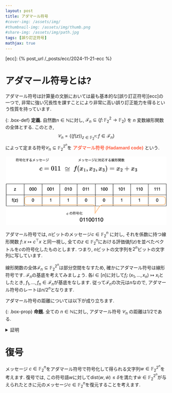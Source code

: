 ```yaml
---
layout: post
title: アダマール符号
#cover-img: /assets/img/
#thumbnail-img: /assets/img/thumb.png
#share-img: /assets/img/path.jpg
tags: [誤り訂正符号]
mathjax: true
---
```


[ecc]: {% post_url /_posts/ecc/2024-11-21-ecc %}


# アダマール符号とは?

アダマール符号は計算量の文脈においては最も基本的な[誤り訂正符号][ecc]の一つで, 非常に強い冗長性を課すことにより非常に高い誤り訂正能力を得るという性質を持っています.

{: .box-def}
**定義.** 
自然数$n\in \mathbb{N}$に対し, $\mathcal{F}_n\subseteq\{ f\colon \mathbb{F}_2^2\to \mathbb{F}_2\}$ を $n$ 変数線形関数の全体とする. このとき,
  $$  \mathcal{C}_n = \{ (f(z))_{z\in \mathbb{F}_2^n} \colon f \in \mathcal{F}_n \} $$
によって定まる符号$\mathcal{C}_n\subseteq \mathbb{F}_2^{2^n}$を <span style="color: tomato;">**アダマール符号 (Hadamard code)**</span> という.

<center><img src="/figure/hadamard.drawio.png" width="500px"></center>

アダマール符号では, $n$ビットのメッセージ$c\in \mathbb{F}_2^n$ に対し, それを係数に持つ線形関数 $f\colon x\mapsto c^\top x$ と同一視し, 全ての$z\in \mathbb{F}_2^n$における評価値$f(z)$を並べたベクトルを$c$の符号化したものとします.
つまり, $n$ビットの文字列を$2^n$ビットの文字列に写しています.

線形関数の全体$\mathcal{F}_n \subseteq \mathbb{F}_2^{2^n}$は部分空間をなすため, 確かにアダマール符号は線形符号です.
$\mathcal{F}_n$の基底を考えてみましょう. 各$i\in[n]$に対して$f_i\colon (x_1,\dots,x_n)\mapsto x_i$としたとき, $f_1,\dots,f_n\in \mathcal{F}_n$が基底をなします.
従って$\mathcal{F}_n$の次元は$n$なので, アダマール符号のレートは$n/2^n$となります.

アダマール符号の距離については以下が成り立ちます.

{: .box-prop}
**命題.** 
全ての $n\in \mathbb{N}$に対し, アダマール符号 $\mathcal{C}_n$ の距離は$1/2$である.

<details markdown="1"><summary style="display: list-item">証明</summary>

  <p>相異なる二つの線形関数$f,g \in \mathcal{F}_n$を任意にとりましょう.
  目標は$f,g$をそれぞれ符号化した文字列の間の距離が$1/2$であることを示すこと, すなわち  

  $$
  \begin{align*}
    \Pr_{z\sim \mathbb{F}_2^n}[f(z)\ne g(z)]\ge \frac{1}{2}
  \end{align*}
  $$

  を示すことです.</p>

  <p>二つの関数$f,g$はそれぞれ線形なので, 適当なベクトル$a,b\in \mathbb{F}_2^n$を用いて$f(z)= a^\top z$および$g(z)= b^\top z$と表せます (ここで$a,b$は相異なるベクトルです).
  従ってランダムな評価点で異なる値をとる確率は

  $$
    \begin{align*}
      \Pr_{z\sim \mathbb{F}_2^n}[f(z)\ne g(z)] &= \Pr_{z}[(a-b)^\top z \ne 0] \\
      &= \frac{1}{2}
    \end{align*}
  $$

  を得ます.
  ここでは$a\ne b$より$a-b\ne 0$であることから, 非ゼロベクトルとランダムなベクトルとの内積の値は一様分布になることを使っています.</p>

  <p>以上より, アダマール符号は最適な距離を達成する一方でレートは非常に悪いということが分かりました. (証明終)</p>
</details>


# 復号

メッセージ $c\in \mathbb{F}_2^n$をアダマール符号で符号化して得られる文字列$w\in \mathbb{F}_2^{2^n}$を考えます. 復号では, この符号語$w$に対して$\mathrm{dist}(w,\tilde w)\le \delta$を満たす$\tilde w \in \mathbb{F}_2^{2^n}$が与えられたときに元のメッセージ$c\in \mathbb{F}_2^n$を復元することを考えます.
